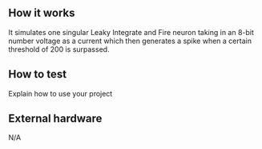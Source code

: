 <!---

This file is used to generate your project datasheet. Please fill in the information below and delete any unused
sections.

You can also include images in this folder and reference them in the markdown. Each image must be less than
512 kb in size, and the combined size of all images must be less than 1 MB.
-->

## How it works

It simulates one singular Leaky Integrate and Fire neuron taking in an 8-bit number voltage as a current which then generates a spike when a certain threshold of 200 is surpassed. 

## How to test

Explain how to use your project

## External hardware

N/A
